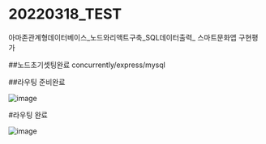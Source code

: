 # 20220318_TEST
아마존관계형데이터베이스_노드와리액트구축_SQL데이터출력_ 스마트문화앱 구현평가

##노드초기셋팅완료
concurrently/express/mysql


##라우팅 준비완료


![image](https://user-images.githubusercontent.com/96407389/158959887-fd45e89e-9008-418e-a675-ff7a82178095.png)


#라우팅 완료

![image](https://user-images.githubusercontent.com/96407389/158960803-2ebc0cf6-393d-4acb-b3d0-21e290c411e7.png)
